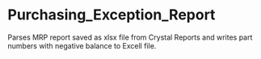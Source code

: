 # Purchasing_Exception_Report
Parses MRP report saved as xlsx file from Crystal Reports and
writes part numbers with negative balance to Excell file.
